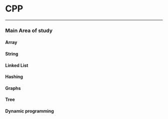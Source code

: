 # CPP
---
### Main Area of study
#### Array
#### String
#### Linked List
#### Hashing
#### Graphs
#### Tree
#### Dynamic programming
